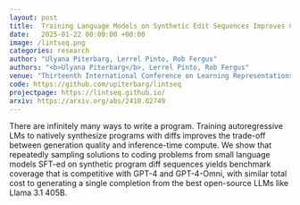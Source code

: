 ```yaml
---
layout: post
title:  Training Language Models on Synthetic Edit Sequences Improves Code Synthesis
date:   2025-01-22 00:00:00 +00:00
image: /lintseq.png
categories: research
author: "Ulyana Piterbarg, Lerrel Pinto, Rob Fergus"
authors: "<b>Ulyana Piterbarg</b>, Lerrel Pinto, Rob Fergus"
venue: "Thirteenth International Conference on Learning Representations (ICLR) "
code: https://github.com/upiterbarg/lintseq
projectpage: https://lintseq.github.io/
arxiv: https://arxiv.org/abs/2410.02749
---
```

There are infinitely many ways to write a program. Training autoregressive LMs to natively synthesize programs with diffs improves the trade-off between generation quality and inference-time compute. We show that repeatedly sampling solutions to coding problems from small language models SFT-ed on synthetic program diff sequences yields benchmark coverage that is competitive with GPT-4 and GPT-4-Omni, with similar total cost to generating a single completion from the best open-source LLMs like Llama 3.1 405B.
